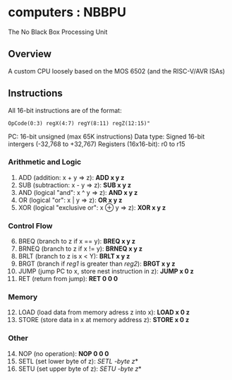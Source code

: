 # computers : NBBPU

The No Black Box Processing Unit

## Overview

A custom CPU loosely based on the MOS 6502 (and the RISC-V/AVR ISAs)

## Instructions

All 16-bit instructions are of the format:

```
OpCode(0:3) regX(4:7) regY(8:11) regZ(12:15)"
```

PC: 16-bit unsigned (max 65K instructions)
Data type: Signed 16-bit intergers (-32,768 to +32,767)
Registers (16x16-bit): r0 to r15

### Arithmetic and Logic

1. ADD (addition: x + y => z): **ADD x y z**
2. SUB (subtraction: x - y => z): **SUB x y z**
3. AND (logical "and": x ^ y => z): **AND x y z**
4. OR (logical "or": x | y => z): **OR x y z**
5. XOR (logical "exclusive or": x ⊕ y => z): **XOR x y z**

### Control Flow
6. BREQ (branch to z if x == y): **BREQ x y z** 
7. BRNEQ (branch to z if x != y): **BRNEQ x y z**
8. BRLT (branch to z is x < Y): **BRLT x y z**
9. BRGT (branch if *reg1* is greater than *reg2*): **BRGT x y z**
10. JUMP (jump PC to x, store nest instruction in z): **JUMP x 0 z**
11. RET (return from jump): **RET 0 0 0**

### Memory
12. LOAD (load data from memory adress z into x): **LOAD x 0 z**
13. STORE (store data in x at memory address z): **STORE x 0 z**

### Other
14. NOP (no operation): **NOP 0 0 0**
15. SETL (set lower byte of z): **SETL -byte* z**
16. SETU (set upper byte of z): **SETU -byte* z**
